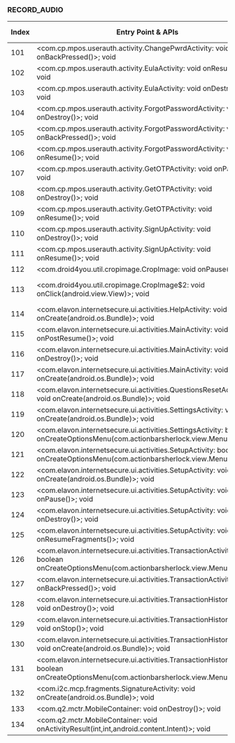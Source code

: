 ### RECORD_AUDIO
| Index | Entry Point & APIs | Screen shot | Resource id | Label |
| ------------- | ------------- | ------------- |-------------|-------------|
| 101 | <com.cp.mpos.userauth.activity.ChangePwrdActivity: void onBackPressed()>; void <init> | ![](D:\COSMOS\output\py\Play_win8\Finance\com.cp.mpos\com.cp.mpos.userauth.activity.ChangePwrdActivity.png) |  | F |
| 102 | <com.cp.mpos.userauth.activity.EulaActivity: void onResume()>; void <init> | ![](D:\COSMOS\output\py\Play_win8\Finance\com.cp.mpos\com.cp.mpos.userauth.activity.EulaActivity.png) |  | |
| 103 | <com.cp.mpos.userauth.activity.EulaActivity: void onDestroy()>; void <init> | ![](D:\COSMOS\output\py\Play_win8\Finance\com.cp.mpos\com.cp.mpos.userauth.activity.EulaActivity.png) |  | |
| 104 | <com.cp.mpos.userauth.activity.ForgotPasswordActivity: void onDestroy()>; void <init> | ![](D:\COSMOS\output\py\Play_win8\Finance\com.cp.mpos\com.cp.mpos.userauth.activity.ForgotPasswordActivity.png) |  | |
| 105 | <com.cp.mpos.userauth.activity.ForgotPasswordActivity: void onBackPressed()>; void <init> | ![](D:\COSMOS\output\py\Play_win8\Finance\com.cp.mpos\com.cp.mpos.userauth.activity.ForgotPasswordActivity.png) |  | |
| 106 | <com.cp.mpos.userauth.activity.ForgotPasswordActivity: void onResume()>; void <init> | ![](D:\COSMOS\output\py\Play_win8\Finance\com.cp.mpos\com.cp.mpos.userauth.activity.ForgotPasswordActivity.png) |  | |
| 107 | <com.cp.mpos.userauth.activity.GetOTPActivity: void onPause()>; void <init> | ![](D:\COSMOS\output\py\Play_win8\Finance\com.cp.mpos\com.cp.mpos.userauth.activity.GetOTPActivity.png) |  | F |
| 108 | <com.cp.mpos.userauth.activity.GetOTPActivity: void onDestroy()>; void <init> | ![](D:\COSMOS\output\py\Play_win8\Finance\com.cp.mpos\com.cp.mpos.userauth.activity.GetOTPActivity.png) |  | F |
| 109 | <com.cp.mpos.userauth.activity.GetOTPActivity: void onResume()>; void <init> | ![](D:\COSMOS\output\py\Play_win8\Finance\com.cp.mpos\com.cp.mpos.userauth.activity.GetOTPActivity.png) |  | F |
| 110 | <com.cp.mpos.userauth.activity.SignUpActivity: void onDestroy()>; void <init> | ![](D:\COSMOS\output\py\Play_win8\Finance\com.cp.mpos\com.cp.mpos.userauth.activity.SignUpActivity.png) |  | F |
| 111 | <com.cp.mpos.userauth.activity.SignUpActivity: void onResume()>; void <init> | ![](D:\COSMOS\output\py\Play_win8\Finance\com.cp.mpos\com.cp.mpos.userauth.activity.SignUpActivity.png) |  | F |
| 112 | <com.droid4you.util.cropimage.CropImage: void onPause()>; void <init> | ![](D:\COSMOS\output\py\Play_win8\Finance\com.cp.mpos\com.droid4you.util.cropimage.CropImage.png) |  | F |
| 113 | <com.droid4you.util.cropimage.CropImage$2: void onClick(android.view.View)>; void <init> | ![](D:\COSMOS\output\py\Play_win8\Finance\com.cp.mpos\com.droid4you.util.cropimage.CropImage.png) | {'2131558761': <sensitive_component.SensitiveComponent.SensitiveView object at 0x000001AB4A39C828>} | F |
| 114 | <com.elavon.internetsecure.ui.activities.HelpActivity: void onCreate(android.os.Bundle)>; void <init> | ![](D:\COSMOS\output\py\Play_win8\Finance\com.elavon.virtualmerchantmobile\com.elavon.internetsecure.ui.activities.HelpActivity.png) |  | |
| 115 | <com.elavon.internetsecure.ui.activities.MainActivity: void onPostResume()>; void <init> | ![](D:\COSMOS\output\py\Play_win8\Finance\com.elavon.virtualmerchantmobile\com.elavon.internetsecure.ui.activities.MainActivity.png) |  | |
| 116 | <com.elavon.internetsecure.ui.activities.MainActivity: void onDestroy()>; void <init> | ![](D:\COSMOS\output\py\Play_win8\Finance\com.elavon.virtualmerchantmobile\com.elavon.internetsecure.ui.activities.MainActivity.png) |  | |
| 117 | <com.elavon.internetsecure.ui.activities.MainActivity: void onCreate(android.os.Bundle)>; void <init> | ![](D:\COSMOS\output\py\Play_win8\Finance\com.elavon.virtualmerchantmobile\com.elavon.internetsecure.ui.activities.MainActivity.png) |  | |
| 118 | <com.elavon.internetsecure.ui.activities.QuestionsResetActivity: void onCreate(android.os.Bundle)>; void <init> | ![](D:\COSMOS\output\py\Play_win8\Finance\com.elavon.virtualmerchantmobile\com.elavon.internetsecure.ui.activities.QuestionsResetActivity.png) |  | |
| 119 | <com.elavon.internetsecure.ui.activities.SettingsActivity: void onCreate(android.os.Bundle)>; void <init> | ![](D:\COSMOS\output\py\Play_win8\Finance\com.elavon.virtualmerchantmobile\com.elavon.internetsecure.ui.activities.SettingsActivity.png) |  | F |
| 120 | <com.elavon.internetsecure.ui.activities.SettingsActivity: boolean onCreateOptionsMenu(com.actionbarsherlock.view.Menu)>; void <init> | ![](D:\COSMOS\output\py\Play_win8\Finance\com.elavon.virtualmerchantmobile\com.elavon.internetsecure.ui.activities.SettingsActivity.png) |  | F |
| 121 | <com.elavon.internetsecure.ui.activities.SetupActivity: boolean onCreateOptionsMenu(com.actionbarsherlock.view.Menu)>; void <init> | ![](D:\COSMOS\output\py\Play_win8\Finance\com.elavon.virtualmerchantmobile\com.elavon.internetsecure.ui.activities.SetupActivity.png) |  | |
| 122 | <com.elavon.internetsecure.ui.activities.SetupActivity: void onCreate(android.os.Bundle)>; void <init> | ![](D:\COSMOS\output\py\Play_win8\Finance\com.elavon.virtualmerchantmobile\com.elavon.internetsecure.ui.activities.SetupActivity.png) |  | |
| 123 | <com.elavon.internetsecure.ui.activities.SetupActivity: void onPause()>; void <init> | ![](D:\COSMOS\output\py\Play_win8\Finance\com.elavon.virtualmerchantmobile\com.elavon.internetsecure.ui.activities.SetupActivity.png) |  | |
| 124 | <com.elavon.internetsecure.ui.activities.SetupActivity: void onDestroy()>; void <init> | ![](D:\COSMOS\output\py\Play_win8\Finance\com.elavon.virtualmerchantmobile\com.elavon.internetsecure.ui.activities.SetupActivity.png) |  | |
| 125 | <com.elavon.internetsecure.ui.activities.SetupActivity: void onResumeFragments()>; void <init> | ![](D:\COSMOS\output\py\Play_win8\Finance\com.elavon.virtualmerchantmobile\com.elavon.internetsecure.ui.activities.SetupActivity.png) |  | |
| 126 | <com.elavon.internetsecure.ui.activities.TransactionActivity: boolean onCreateOptionsMenu(com.actionbarsherlock.view.Menu)>; void <init> | ![](D:\COSMOS\output\py\Play_win8\Finance\com.elavon.virtualmerchantmobile\com.elavon.internetsecure.ui.activities.TransactionActivity.png) |  | |
| 127 | <com.elavon.internetsecure.ui.activities.TransactionActivity: void onBackPressed()>; void <init> | ![](D:\COSMOS\output\py\Play_win8\Finance\com.elavon.virtualmerchantmobile\com.elavon.internetsecure.ui.activities.TransactionActivity.png) |  | |
| 128 | <com.elavon.internetsecure.ui.activities.TransactionHistoryActivity: void onDestroy()>; void <init> | ![](D:\COSMOS\output\py\Play_win8\Finance\com.elavon.virtualmerchantmobile\com.elavon.internetsecure.ui.activities.TransactionHistoryActivity.png) |  | F |
| 129 | <com.elavon.internetsecure.ui.activities.TransactionHistoryActivity: void onStop()>; void <init> | ![](D:\COSMOS\output\py\Play_win8\Finance\com.elavon.virtualmerchantmobile\com.elavon.internetsecure.ui.activities.TransactionHistoryActivity.png) |  | F |
| 130 | <com.elavon.internetsecure.ui.activities.TransactionHistoryActivity: void onCreate(android.os.Bundle)>; void <init> | ![](D:\COSMOS\output\py\Play_win8\Finance\com.elavon.virtualmerchantmobile\com.elavon.internetsecure.ui.activities.TransactionHistoryActivity.png) |  | F |
| 131 | <com.elavon.internetsecure.ui.activities.TransactionHistoryActivity: boolean onCreateOptionsMenu(com.actionbarsherlock.view.Menu)>; void <init> | ![](D:\COSMOS\output\py\Play_win8\Finance\com.elavon.virtualmerchantmobile\com.elavon.internetsecure.ui.activities.TransactionHistoryActivity.png) |  | F |
| 132 | <com.i2c.mcp.fragments.SignatureActivity: void onCreate(android.os.Bundle)>; void <init> | ![](D:\COSMOS\output\py\Play_win8\Finance\com.i2c.mcp.texasprogram\com.i2c.mcp.fragments.SignatureActivity.png) |  | F |
| 133 | <com.q2.mctr.MobileContainer: void onDestroy()>; void <init> | ![](D:\COSMOS\output\py\Play_win8\Finance\com.q2e.americanairlinesfederalcreditunion5083.mobile.production\com.q2.mctr.MobileContainer.png) |  | F |
| 134 | <com.q2.mctr.MobileContainer: void onActivityResult(int,int,android.content.Intent)>; void <init> | ![](D:\COSMOS\output\py\Play_win8\Finance\com.q2e.americanairlinesfederalcreditunion5083.mobile.production\com.q2.mctr.MobileContainer.png) |  | F |
